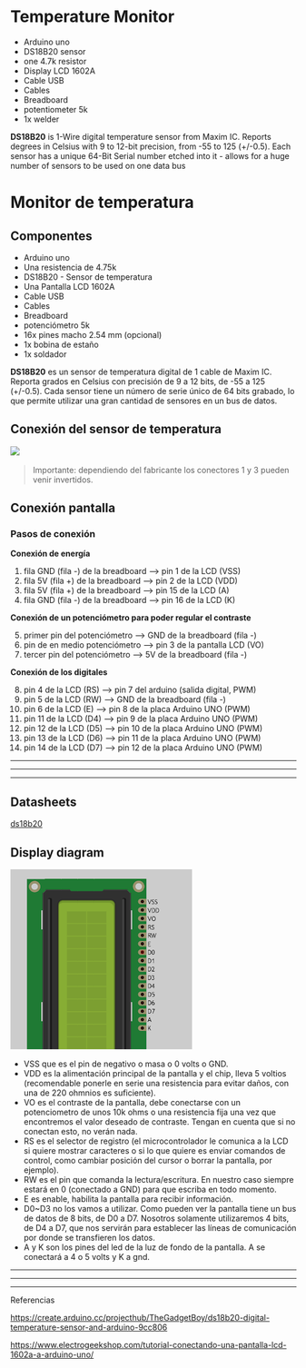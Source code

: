 # Temperature Monitor

* Arduino uno
* DS18B20 sensor
* one 4.7k resistor
* Display LCD 1602A
* Cable USB
* Cables
* Breadboard
* potentiometer 5k
* 1x welder


**DS18B20** is 1-Wire digital temperature sensor from Maxim IC. Reports degrees in Celsius with 9 to 12-bit precision, from -55 to 125 (+/-0.5). Each sensor has a unique 64-Bit Serial number etched into it - allows for a huge number of sensors to be used on one data bus

# Monitor de temperatura

## Componentes

* Arduino uno
* Una resistencia de 4.75k
* DS18B20 - Sensor de temperatura
* Una Pantalla LCD 1602A
* Cable USB
* Cables
* Breadboard
* potenciómetro 5k
* 16x pines macho 2.54 mm (opcional)
* 1x bobina de estaño
* 1x soldador

**DS18B20** es un sensor de temperatura digital de 1 cable de Maxim IC. Reporta grados en Celsius con precisión de 9 a 12 bits, de -55 a 125 (+/-0.5). Cada sensor tiene un número de serie único de 64 bits grabado, lo que permite utilizar una gran cantidad de sensores en un bus de datos.


## Conexión del sensor de temperatura

![](./circuit_ds18b20.jpg)

> Importante: dependiendo del fabricante los conectores 1 y 3 pueden venir invertidos. 

## Conexión pantalla

### Pasos de conexión

**Conexión de energía**
1. fila GND (fila -) de la breadboard   –> pin 1 de la LCD (VSS)
2. fila 5V (fila +) de la breadboard    –> pin 2 de la LCD (VDD)
3. fila 5V (fila +) de la breadboard    –> pin 15 de la LCD (A)
4. fila GND (fila -) de la breadboard   –> pin 16 de la LCD (K)

**Conexión de un potenciómetro para poder regular el contraste**

5. primer pin del potenciómetro —> GND de la breadboard (fila -)
6. pin de en medio potenciómetro –> pin 3 de la pantalla LCD (VO)
7. tercer pin del potenciómetro —> 5V de la breadboard (fila -)

**Conexión de los digitales**

8. pin 4 de la LCD (RS) —> pin 7 del arduino (salida digital, PWM)
9. pin 5 de la LCD (RW) –> GND de la breadboard (fila -)
10. pin 6 de la LCD (E) –> pin 8 de la placa Arduino UNO (PWM)
11. pin 11 de la LCD (D4) –> pin 9 de la placa Arduino UNO (PWM)
12. pin 12 de la LCD (D5) –> pin 10 de la placa Arduino UNO (PWM)
13. pin 13 de la LCD (D6) –> pin 11 de la placa Arduino UNO (PWM)
14. pin 14 de la LCD (D7) –> pin 12 de la placa Arduino UNO (PWM)


---
---
---

## Datasheets
[ds18b20](../../datasheets/ds18b20_datasheet.pdf)

## Display diagram

![](./display.png)
* VSS que es el pin de negativo o masa o 0 volts o GND.
* VDD es la alimentación principal de la pantalla y el chip, lleva 5 voltios (recomendable ponerle en serie una resistencia para evitar daños, con una de 220 ohmnios es suficiente).
* VO es el contraste de la pantalla, debe conectarse con un potenciometro de unos 10k ohms o una resistencia fija una vez que encontremos el valor deseado de contraste. Tengan en cuenta que si no conectan esto, no verán nada.
* RS es el selector de registro (el microcontrolador le comunica a la LCD si quiere mostrar caracteres o si lo que quiere es enviar comandos de control, como cambiar posición del cursor o borrar la pantalla, por ejemplo).
* RW es el pin que comanda la lectura/escritura. En nuestro caso siempre estará en 0 (conectado a GND) para que escriba en todo momento.
* E es enable, habilita la pantalla para recibir información.
* D0~D3 no los vamos a utilizar. Como pueden ver la pantalla tiene un bus de datos de 8 bits, de D0 a D7. Nosotros solamente utilizaremos 4 bits, de D4 a D7, que nos servirán para establecer las líneas de comunicación por donde se transfieren los datos.
* A y K son los pines del led de la luz de fondo de la pantalla. A se conectará a 4 o 5 volts y K a gnd.


---
---
---

Referencias

https://create.arduino.cc/projecthub/TheGadgetBoy/ds18b20-digital-temperature-sensor-and-arduino-9cc806

https://www.electrogeekshop.com/tutorial-conectando-una-pantalla-lcd-1602a-a-arduino-uno/